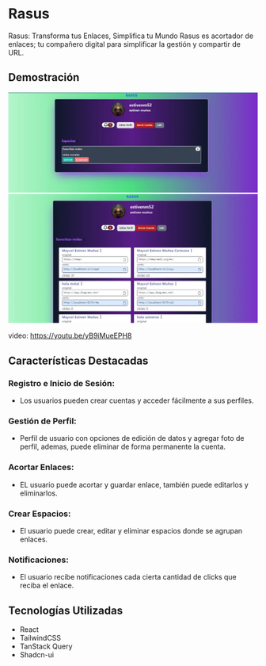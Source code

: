 # Rasus
Rasus: Transforma tus Enlaces, Simplifica tu Mundo
Rasus es acortador de enlaces; tu compañero digital para simplificar la gestión y compartir de URL.

## Demostración
![rasus](./d0cs/rasus.webp)
![rasus](./d0cs/rasus2.webp)

video: https://youtu.be/yB9iMueEPH8

## Características Destacadas

### Registro e Inicio de Sesión:
- Los usuarios pueden crear cuentas y acceder fácilmente a sus perfiles.

### Gestión de Perfil:
- Perfil de usuario con opciones de edición de datos y agregar foto de perfil, ademas, puede eliminar de forma permanente la cuenta.

### Acortar Enlaces:
- EL usuario puede acortar y guardar enlace, también puede editarlos y eliminarlos.

### Crear Espacios:
- El usuario puede crear, editar y eliminar espacios donde se agrupan enlaces.

### Notificaciones:
- El usuario recibe notificaciones cada cierta cantidad de clicks que reciba el enlace.

## Tecnologías Utilizadas
- React
- TailwindCSS
- TanStack Query
- Shadcn-ui


